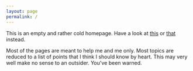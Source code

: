 ```yaml
---
layout: page
permalink: /
---
```


This is an empty and rather cold homepage. Have a look at [this](/security) or [that](/programming) instead.

Most of the pages are meant to help me and me only. Most topics are reduced to a list of points that I think I should know by heart. This may very well make no sense to an outsider. You've been warned.
